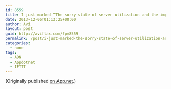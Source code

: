 ```yaml
---
id: 8559
title: I just marked “The sorry state of server utilization and the impending post-hypervisor era” as a favorite in Readability. http://www.readability.com/articles/s8ngbv3r
date: 2013-12-06T01:13:25+00:00
author: Avi
layout: post
guid: http://aviflax.com/?p=8559
permalink: /post/i-just-marked-the-sorry-state-of-server-utilization-and-the-impending-post-hypervisor-era-as-a-favorite-in-readability-httpwww-readability-comarticless8ngbv3r/
categories:
  - none
tags:
  - ADN
  - Appdotnet
  - IFTTT
---
```

(Originally published [on App.net](http://alpha.app.net/aviflax/post/16674311).)
